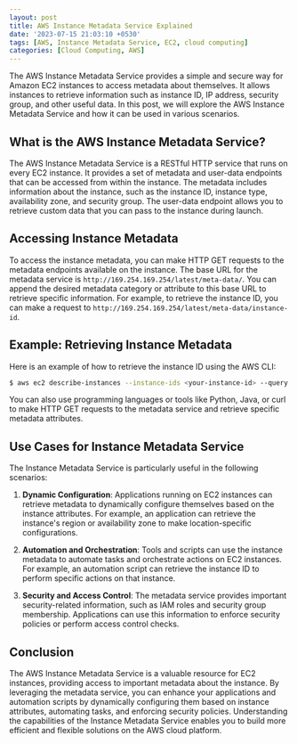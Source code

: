 ```yaml
---
layout: post
title: AWS Instance Metadata Service Explained
date: '2023-07-15 21:03:10 +0530'
tags: [AWS, Instance Metadata Service, EC2, cloud computing]
categories: [Cloud Computing, AWS]
---
```


The AWS Instance Metadata Service provides a simple and secure way for Amazon EC2 instances to access metadata about themselves. It allows instances to retrieve information such as instance ID, IP address, security group, and other useful data. In this post, we will explore the AWS Instance Metadata Service and how it can be used in various scenarios.

## What is the AWS Instance Metadata Service?

The AWS Instance Metadata Service is a RESTful HTTP service that runs on every EC2 instance. It provides a set of metadata and user-data endpoints that can be accessed from within the instance. The metadata includes information about the instance, such as the instance ID, instance type, availability zone, and security group. The user-data endpoint allows you to retrieve custom data that you can pass to the instance during launch.

## Accessing Instance Metadata

To access the instance metadata, you can make HTTP GET requests to the metadata endpoints available on the instance. The base URL for the metadata service is `http://169.254.169.254/latest/meta-data/`. You can append the desired metadata category or attribute to this base URL to retrieve specific information. For example, to retrieve the instance ID, you can make a request to `http://169.254.169.254/latest/meta-data/instance-id`.

## Example: Retrieving Instance Metadata

Here is an example of how to retrieve the instance ID using the AWS CLI:

```bash
$ aws ec2 describe-instances --instance-ids <your-instance-id> --query 'Reservations[0].Instances[0].InstanceId' --output text
```

You can also use programming languages or tools like Python, Java, or curl to make HTTP GET requests to the metadata service and retrieve specific metadata attributes.

## Use Cases for Instance Metadata Service

The Instance Metadata Service is particularly useful in the following scenarios:

1. **Dynamic Configuration**: Applications running on EC2 instances can retrieve metadata to dynamically configure themselves based on the instance attributes. For example, an application can retrieve the instance's region or availability zone to make location-specific configurations.

2. **Automation and Orchestration**: Tools and scripts can use the instance metadata to automate tasks and orchestrate actions on EC2 instances. For example, an automation script can retrieve the instance ID to perform specific actions on that instance.

3. **Security and Access Control**: The metadata service provides important security-related information, such as IAM roles and security group membership. Applications can use this information to enforce security policies or perform access control checks.

## Conclusion

The AWS Instance Metadata Service is a valuable resource for EC2 instances, providing access to important metadata about the instance. By leveraging the metadata service, you can enhance your applications and automation scripts by dynamically configuring them based on instance attributes, automating tasks, and enforcing security policies. Understanding the capabilities of the Instance Metadata Service enables you to build more efficient and flexible solutions on the AWS cloud platform.